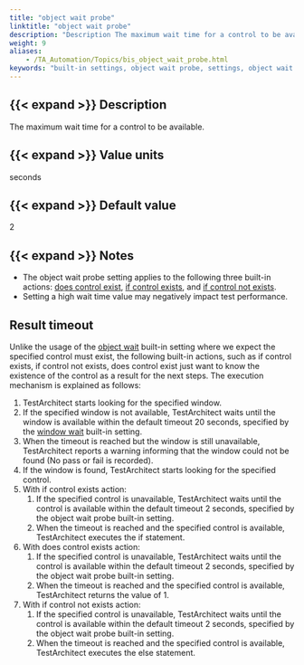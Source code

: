 ```yaml
--- 
title: "object wait probe"
linktitle: "object wait probe"
description: "Description The maximum wait time for a control to be available. Value units seconds Default value 2 Notes The object wait probe setting applies to the following three built-in actions: does control ..."
weight: 9
aliases: 
    - /TA_Automation/Topics/bis_object_wait_probe.html
keywords: "built-in settings, object wait probe, settings, object wait probe (settings)"
---
```


## {{< expand >}} Description

The maximum wait time for a control to be available.

## {{< expand >}} Value units

seconds

## {{< expand >}} Default value

2

## {{< expand >}} Notes

-   The object wait probe setting applies to the following three built-in actions: [does control exist](/automation-guide/action-based-testing-language/built-in-actions/user-interface-actions/control-element/does-control-exist), [if control exists](/automation-guide/action-based-testing-language/built-in-actions/test-support-actions/control-flow/if-control-exists), and [if control not exists](/automation-guide/action-based-testing-language/built-in-actions/test-support-actions/control-flow/if-control-not-exists).
-   Setting a high wait time value may negatively impact test performance.

## Result timeout

Unlike the usage of the [object wait](/automation-guide/action-based-testing-language/built-in-settings/timing-settings/object-wait) built-in setting where we expect the specified control must exist, the following built-in actions, such as if control exists, if control not exists, does control exist just want to know the existence of the control as a result for the next steps. The execution mechanism is explained as follows:

1.  TestArchitect starts looking for the specified window.
2.  If the specified window is not available, TestArchitect waits until the window is available within the default timeout 20 seconds, specified by the [window wait](/automation-guide/action-based-testing-language/built-in-settings/timing-settings/window-wait) built-in setting.
3.  When the timeout is reached but the window is still unavailable, TestArchitect reports a warning informing that the window could not be found \(No pass or fail is recorded\).
4.  If the window is found, TestArchitect starts looking for the specified control.
5.  With if control exists action:
    1.  If the specified control is unavailable, TestArchitect waits until the control is available within the default timeout 2 seconds, specified by the object wait probe built-in setting.
    2.  When the timeout is reached and the specified control is available, TestArchitect executes the if statement.
6.  With does control exists action:
    1.  If the specified control is unavailable, TestArchitect waits until the control is available within the default timeout 2 seconds, specified by the object wait probe built-in setting.
    2.  When the timeout is reached and the specified control is available, TestArchitect returns the value of 1.
7.  With if control not exists action:
    1.  If the specified control is unavailable, TestArchitect waits until the control is available within the default timeout 2 seconds, specified by the object wait probe built-in setting.
    2.  When the timeout is reached and the specified control is available, TestArchitect executes the else statement.




